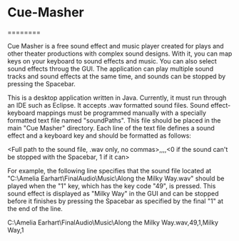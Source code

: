 # Cue-Masher
========

Cue Masher is a free sound effect and music player created for plays and other theater productions with complex sound designs. With it, you can map keys on your keyboard to sound effects and music. You can also select sound effects throug the GUI. The application can play multiple sound tracks and sound effects at the same time, and sounds can be stopped by pressing the Spacebar.

This is a desktop application written in Java. Currently, it must run through an IDE such as Eclipse. It accepts .wav formatted sound files. Sound effect-keyboard mappings must be programmed manually with a specially formatted text file named "soundPaths". This file should be placed in the main "Cue Masher" directory. Each line of the text file defines a sound effect and a keyboard key and should be formatted as follows:

<Full path to the sound file, .wav only, no commas>,<the key code of the keyboard key>,<the name of the key to display in the GUI>,<the name of the sound to display in the GUI>,<0 if the sound can't be stopped with the Spacebar, 1 if it can>

For example, the following line specifies that the sound file located at "C:\\Amelia Earhart\\FinalAudio\\Music\\Along the Milky Way.wav" should be played when the "1" key, which has the key code "49", is pressed. This sound effect is displayed as "Milky Way" in the GUI and can be stopped before it finishes by pressing the Spacebar as specified by the final "1" at the end of the line.

C:\\Amelia Earhart\\FinalAudio\\Music\\Along the Milky Way.wav,49,1,Milky Way,1
